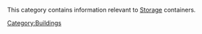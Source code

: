 This category contains information relevant to
[Storage](Storage.md "wikilink") containers.

[Category:Buildings](Category:Buildings "wikilink")